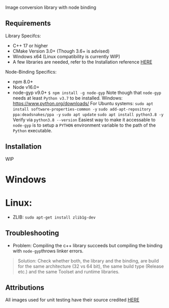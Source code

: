 Image conversion library with node binding

## Requirements

Library Specifcs:
- C++ 17 or higher
- CMake Version 3.0+ (Though 3.6+ is advised)
- Windows x64 (Linux compatibility is currently WIP)
- A few libraries are needed, refer to the Installation reference [HERE](#installation)

Node-Binding Specifics:
- npm 8.0+
- Node v16.0+
- node-gyp v9.0+
`$ npm install -g node-gyp`
Note though that `node-gyp` needs at least `Python v3.7` to be installed.
Windows: https://www.python.org/downloads/
For Ubuntu systems:
`sudo apt install software-properties-common -y`
`sudo add-apt-repository ppa:deadsnakes/ppa -y`
`sudo apt update`
`sudo apt install python3.8 -y`
Verify via `python3.8 --version`
Easiest way to make it accessable to `node-gyp` is to setup a `PYTHON` environment variable to the path of the `Python` executable.

## Installation
WIP
# Windows

# Linux:
- ZLIB: `sudo apt-get install zlib1g-dev`

## Troubleshooting
- Problem: Compiling the c++ library succeeds but compiling the binding with `node-gyp`throws linker errors. 
> Solution: Check whether both, the library and the binding, are build for the same architecture (32 vs 64 bit), the same build type  (Release etc.) and the same Toolset and runtime libraries.

## Attributions

All images used for unit testing have their source credited [HERE](ATTRIBUTIONS.md)